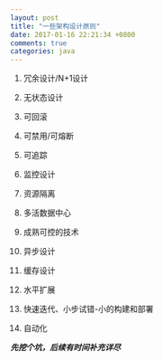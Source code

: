 ```yaml
---
layout: post
title: "一些架构设计原则"
date: 2017-01-16 22:21:34 +0800
comments: true
categories: java
---
```


1. 冗余设计/N+1设计

1. 无状态设计

1. 可回滚

1. 可禁用/可熔断

1. 可追踪

1. 监控设计

1. 资源隔离

1. 多活数据中心

1. 成熟可控的技术

1. 异步设计

1. 缓存设计

1. 水平扩展

1. 快速迭代、小步试错-小的构建和部署

1. 自动化

***先挖个坑，后续有时间补充详尽***
